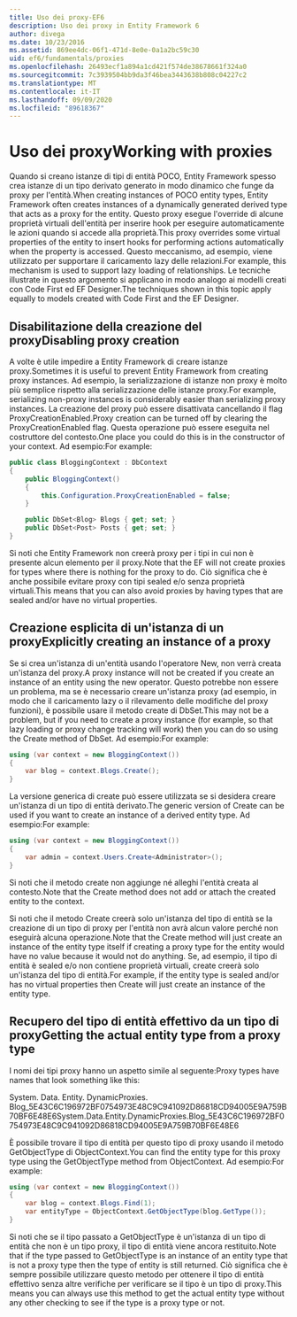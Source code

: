 ```yaml
---
title: Uso dei proxy-EF6
description: Uso dei proxy in Entity Framework 6
author: divega
ms.date: 10/23/2016
ms.assetid: 869ee4dc-06f1-471d-8e0e-0a1a2bc59c30
uid: ef6/fundamentals/proxies
ms.openlocfilehash: 26493ecf1a894a1cd421f574de38678661f324a0
ms.sourcegitcommit: 7c3939504bb9da3f46bea3443638b808c04227c2
ms.translationtype: MT
ms.contentlocale: it-IT
ms.lasthandoff: 09/09/2020
ms.locfileid: "89618367"
---
```

# <a name="working-with-proxies"></a><span data-ttu-id="c2d82-103">Uso dei proxy</span><span class="sxs-lookup"><span data-stu-id="c2d82-103">Working with proxies</span></span>
<span data-ttu-id="c2d82-104">Quando si creano istanze di tipi di entità POCO, Entity Framework spesso crea istanze di un tipo derivato generato in modo dinamico che funge da proxy per l'entità.</span><span class="sxs-lookup"><span data-stu-id="c2d82-104">When creating instances of POCO entity types, Entity Framework often creates instances of a dynamically generated derived type that acts as a proxy for the entity.</span></span> <span data-ttu-id="c2d82-105">Questo proxy esegue l'override di alcune proprietà virtuali dell'entità per inserire hook per eseguire automaticamente le azioni quando si accede alla proprietà.</span><span class="sxs-lookup"><span data-stu-id="c2d82-105">This proxy overrides some virtual properties of the entity to insert hooks for performing actions automatically when the property is accessed.</span></span> <span data-ttu-id="c2d82-106">Questo meccanismo, ad esempio, viene utilizzato per supportare il caricamento lazy delle relazioni.</span><span class="sxs-lookup"><span data-stu-id="c2d82-106">For example, this mechanism is used to support lazy loading of relationships.</span></span> <span data-ttu-id="c2d82-107">Le tecniche illustrate in questo argomento si applicano in modo analogo ai modelli creati con Code First ed EF Designer.</span><span class="sxs-lookup"><span data-stu-id="c2d82-107">The techniques shown in this topic apply equally to models created with Code First and the EF Designer.</span></span>  

## <a name="disabling-proxy-creation"></a><span data-ttu-id="c2d82-108">Disabilitazione della creazione del proxy</span><span class="sxs-lookup"><span data-stu-id="c2d82-108">Disabling proxy creation</span></span>  

<span data-ttu-id="c2d82-109">A volte è utile impedire a Entity Framework di creare istanze proxy.</span><span class="sxs-lookup"><span data-stu-id="c2d82-109">Sometimes it is useful to prevent Entity Framework from creating proxy instances.</span></span> <span data-ttu-id="c2d82-110">Ad esempio, la serializzazione di istanze non proxy è molto più semplice rispetto alla serializzazione delle istanze proxy.</span><span class="sxs-lookup"><span data-stu-id="c2d82-110">For example, serializing non-proxy instances is considerably easier than serializing proxy instances.</span></span> <span data-ttu-id="c2d82-111">La creazione del proxy può essere disattivata cancellando il flag ProxyCreationEnabled.</span><span class="sxs-lookup"><span data-stu-id="c2d82-111">Proxy creation can be turned off by clearing the ProxyCreationEnabled flag.</span></span> <span data-ttu-id="c2d82-112">Questa operazione può essere eseguita nel costruttore del contesto.</span><span class="sxs-lookup"><span data-stu-id="c2d82-112">One place you could do this is in the constructor of your context.</span></span> <span data-ttu-id="c2d82-113">Ad esempio:</span><span class="sxs-lookup"><span data-stu-id="c2d82-113">For example:</span></span>  

``` csharp
public class BloggingContext : DbContext
{
    public BloggingContext()
    {
        this.Configuration.ProxyCreationEnabled = false;
    }  

    public DbSet<Blog> Blogs { get; set; }
    public DbSet<Post> Posts { get; set; }
}
```  

<span data-ttu-id="c2d82-114">Si noti che Entity Framework non creerà proxy per i tipi in cui non è presente alcun elemento per il proxy.</span><span class="sxs-lookup"><span data-stu-id="c2d82-114">Note that the EF will not create proxies for types where there is nothing for the proxy to do.</span></span> <span data-ttu-id="c2d82-115">Ciò significa che è anche possibile evitare proxy con tipi sealed e/o senza proprietà virtuali.</span><span class="sxs-lookup"><span data-stu-id="c2d82-115">This means that you can also avoid proxies by having types that are sealed and/or have no virtual properties.</span></span>  

## <a name="explicitly-creating-an-instance-of-a-proxy"></a><span data-ttu-id="c2d82-116">Creazione esplicita di un'istanza di un proxy</span><span class="sxs-lookup"><span data-stu-id="c2d82-116">Explicitly creating an instance of a proxy</span></span>  

<span data-ttu-id="c2d82-117">Se si crea un'istanza di un'entità usando l'operatore New, non verrà creata un'istanza del proxy.</span><span class="sxs-lookup"><span data-stu-id="c2d82-117">A proxy instance will not be created if you create an instance of an entity using the new operator.</span></span> <span data-ttu-id="c2d82-118">Questo potrebbe non essere un problema, ma se è necessario creare un'istanza proxy (ad esempio, in modo che il caricamento lazy o il rilevamento delle modifiche del proxy funzioni), è possibile usare il metodo create di DbSet.</span><span class="sxs-lookup"><span data-stu-id="c2d82-118">This may not be a problem, but if you need to create a proxy instance (for example, so that lazy loading or proxy change tracking will work) then you can do so using the Create method of DbSet.</span></span> <span data-ttu-id="c2d82-119">Ad esempio:</span><span class="sxs-lookup"><span data-stu-id="c2d82-119">For example:</span></span>  

``` csharp
using (var context = new BloggingContext())
{
    var blog = context.Blogs.Create();
}
```  

<span data-ttu-id="c2d82-120">La versione generica di create può essere utilizzata se si desidera creare un'istanza di un tipo di entità derivato.</span><span class="sxs-lookup"><span data-stu-id="c2d82-120">The generic version of Create can be used if you want to create an instance of a derived entity type.</span></span> <span data-ttu-id="c2d82-121">Ad esempio:</span><span class="sxs-lookup"><span data-stu-id="c2d82-121">For example:</span></span>  

``` csharp
using (var context = new BloggingContext())
{
    var admin = context.Users.Create<Administrator>();
}
```  

<span data-ttu-id="c2d82-122">Si noti che il metodo create non aggiunge né alleghi l'entità creata al contesto.</span><span class="sxs-lookup"><span data-stu-id="c2d82-122">Note that the Create method does not add or attach the created entity to the context.</span></span>  

<span data-ttu-id="c2d82-123">Si noti che il metodo Create creerà solo un'istanza del tipo di entità se la creazione di un tipo di proxy per l'entità non avrà alcun valore perché non eseguirà alcuna operazione.</span><span class="sxs-lookup"><span data-stu-id="c2d82-123">Note that the Create method will just create an instance of the entity type itself if creating a proxy type for the entity would have no value because it would not do anything.</span></span> <span data-ttu-id="c2d82-124">Se, ad esempio, il tipo di entità è sealed e/o non contiene proprietà virtuali, create creerà solo un'istanza del tipo di entità.</span><span class="sxs-lookup"><span data-stu-id="c2d82-124">For example, if the entity type is sealed and/or has no virtual properties then Create will just create an instance of the entity type.</span></span>  

## <a name="getting-the-actual-entity-type-from-a-proxy-type"></a><span data-ttu-id="c2d82-125">Recupero del tipo di entità effettivo da un tipo di proxy</span><span class="sxs-lookup"><span data-stu-id="c2d82-125">Getting the actual entity type from a proxy type</span></span>  

<span data-ttu-id="c2d82-126">I nomi dei tipi proxy hanno un aspetto simile al seguente:</span><span class="sxs-lookup"><span data-stu-id="c2d82-126">Proxy types have names that look something like this:</span></span>  

<span data-ttu-id="c2d82-127">System. Data. Entity. DynamicProxies. Blog_5E43C6C196972BF0754973E48C9C941092D86818CD94005E9A759B70BF6E48E6</span><span class="sxs-lookup"><span data-stu-id="c2d82-127">System.Data.Entity.DynamicProxies.Blog_5E43C6C196972BF0754973E48C9C941092D86818CD94005E9A759B70BF6E48E6</span></span>  

<span data-ttu-id="c2d82-128">È possibile trovare il tipo di entità per questo tipo di proxy usando il metodo GetObjectType di ObjectContext.</span><span class="sxs-lookup"><span data-stu-id="c2d82-128">You can find the entity type for this proxy type using the GetObjectType method from ObjectContext.</span></span> <span data-ttu-id="c2d82-129">Ad esempio:</span><span class="sxs-lookup"><span data-stu-id="c2d82-129">For example:</span></span>  

``` csharp
using (var context = new BloggingContext())
{
    var blog = context.Blogs.Find(1);
    var entityType = ObjectContext.GetObjectType(blog.GetType());
}
```  

<span data-ttu-id="c2d82-130">Si noti che se il tipo passato a GetObjectType è un'istanza di un tipo di entità che non è un tipo proxy, il tipo di entità viene ancora restituito.</span><span class="sxs-lookup"><span data-stu-id="c2d82-130">Note that if the type passed to GetObjectType is an instance of an entity type that is not a proxy type then the type of entity is still returned.</span></span> <span data-ttu-id="c2d82-131">Ciò significa che è sempre possibile utilizzare questo metodo per ottenere il tipo di entità effettivo senza altre verifiche per verificare se il tipo è un tipo di proxy.</span><span class="sxs-lookup"><span data-stu-id="c2d82-131">This means you can always use this method to get the actual entity type without any other checking to see if the type is a proxy type or not.</span></span>  
